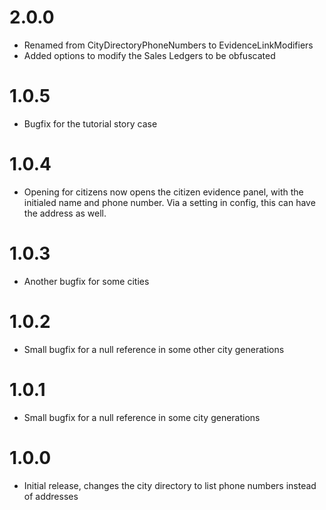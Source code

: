# 2.0.0

* Renamed from CityDirectoryPhoneNumbers to EvidenceLinkModifiers
* Added options to modify the Sales Ledgers to be obfuscated

# 1.0.5

* Bugfix for the tutorial story case

# 1.0.4

* Opening for citizens now opens the citizen evidence panel, with the initialed name and phone number. Via a setting in config, this can have the address as well.

# 1.0.3

* Another bugfix for some cities

# 1.0.2

* Small bugfix for a null reference in some other city generations

# 1.0.1

* Small bugfix for a null reference in some city generations

# 1.0.0
 
* Initial release, changes the city directory to list phone numbers instead of addresses